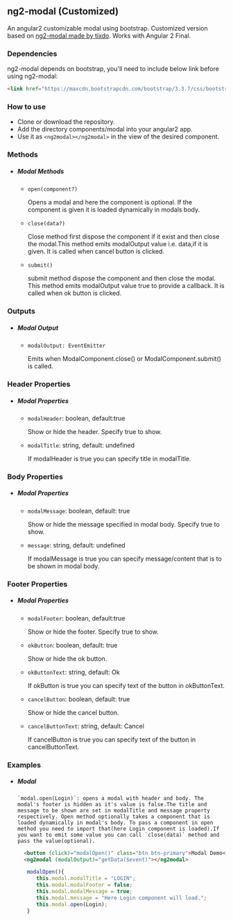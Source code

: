 ## ng2-modal (Customized)

An angular2 customizable modal using bootstrap.
Customized version based on [ng2-modal made by tixdo](https://github.com/tixdo/ng2-modal).
Works with Angular 2 Final.


### Dependencies

ng2-modal depends on bootstrap, you'll need to include below link before using ng2-modal:

```html
<link href="https://maxcdn.bootstrapcdn.com/bootstrap/3.3.7/css/bootstrap.min.css" rel="stylesheet">
```


### How to use
- Clone or download the repository.
- Add the directory components/modal into your angular2 app.
- Use it as `<ng2modal></ng2modal>` in the view of the desired component.

 
### Methods

 * ##### Modal Methods
      - `open(component?)`
    
        Opens a modal and here the component is optional. If the component is given it is loaded dynamically in 
        modals body.

      - `close(data?)`
  
        Close method first dispose the component if it exist and then close the modal.This method emits
        modalOutput value i.e. data,if it is given. It is called when cancel button is clicked.

      - `submit()`
 
        submit method dispose the component and then close the modal. This method emits modalOutput value 
        true to provide a callback. It is called when ok button is clicked.
 
### Outputs

 * ##### Modal Output
      - `modalOutput: EventEmitter`
  
        Emits when ModalComponent.close() or ModalComponent.submit() is called.

### Header Properties

 * ##### Modal Properties

      - `modalHeader`: boolean, default:true

        Show or hide the header. Specify true to show.

      - `modalTitle`: string, default: undefined

        If modalHeader is true you can specify title in modalTitle.
   
   
### Body Properties

 * ##### Modal Properties

      - `modalMessage`: boolean, default: true

        Show or hide the message specified in modal body. Specify true to show.

      - `message`: string, default: undefined

        If modalMessage is true you can specify message/content that is to be shown in modal body.

   
### Footer Properties

 * ##### Modal Properties

      - `modalFooter`: boolean, default:true

        Show or hide the footer. Specify true to show.

      - `okButton`: boolean, default: true

        Show or hide the ok button.

      - `okButtonText`: string, default: Ok

        If okButton is true you can specify text of the button in okButtonText.

      - `cancelButton`: boolean, default: true

        Show or hide the cancel button.

      - `cancelButtonText`: string, default: Cancel

        If cancelButton is true you can specify text of the button in cancelButtonText.
   
### Examples
      
  
 * ##### Modal
 
       `modal.open(Login)`: opens a modal with header and body. The modal's footer is hidden as it's value is false.The title and message to be shown are set in modalTitle and message property respectively. Open method optionally takes a component that is loaded dynamically in modal's body. To pass a component in open method you need to import that(here Login component is loaded).If you want to emit some value you can call `close(data)` method and pass the value(optional).

      ```html 
        <button (click)="modalOpen()" class="btn btn-primary">Modal Demo</button>
        <ng2modal (modalOutput)="getData($event)"></ng2modal>
      ```
      ```typescript
         modalOpen(){
            this.modal.modalTitle = "LOGIN";
            this.modal.modalFooter = false;
            this.modal.modalMessage = true;
            this.modal.message = "Here Login component will load.";
            this.modal.open(Login);
         }
      ```